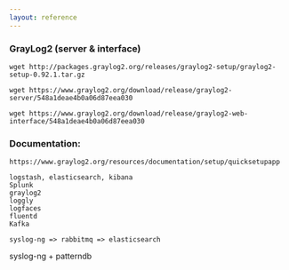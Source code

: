 ```yaml
---
layout: reference
---
```

### GrayLog2 (server & interface)

	wget http://packages.graylog2.org/releases/graylog2-setup/graylog2-setup-0.92.1.tar.gz

	wget https://www.graylog2.org/download/release/graylog2-server/548a1deae4b0a06d87eea030

	wget https://www.graylog2.org/download/release/graylog2-web-interface/548a1deae4b0a06d87eea030
	

### Documentation:

	https://www.graylog2.org/resources/documentation/setup/quicksetupapp
	
	logstash, elasticsearch, kibana
	Splunk
	graylog2 
	loggly
	logfaces
	fluentd 
	Kafka 
	
	syslog-ng => rabbitmq => elasticsearch

syslog-ng + patterndb 